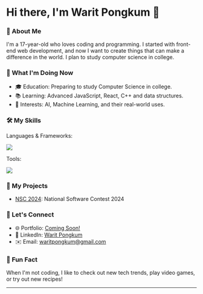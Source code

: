 # Hi there, I'm Warit Pongkum 👋
### 🌟 About Me
I'm a 17-year-old who loves coding and programming. I started with front-end web development, and now I want to create things that can make a difference in the world. I plan to study computer science in college.

### 🚀 What I'm Doing Now
- 🎓 Education: Preparing to study Computer Science in college.
- 📚 Learning: Advanced JavaScript, React, C++ and data structures.
- 🤖 Interests: AI, Machine Learning, and their real-world uses.

### 🛠️ My Skills
Languages & Frameworks:
<div>
    <img src="https://skillicons.dev/icons?i=html,css,js,react" /><br>
</div>

Tools:
<div>
    <img src="https://skillicons.dev/icons?i=git,github,vscode" /><br>
</div>

### 🌱 My Projects
- [NSC 2024](#): National Software Contest 2024

### 💬 Let's Connect
- 🌐 Portfolio: [Coming Soon!](#)
- 🔗 LinkedIn: [Warit Pongkum](www.linkedin.com/in/warit-pongkum-4089982ba)
- ✉️ Email: [waritpongkum@gmail.com](mailto:waritpongkum@gmail.com)

### 🎉 Fun Fact
When I'm not coding, I like to check out new tech trends, play video games, or try out new recipes!

---
